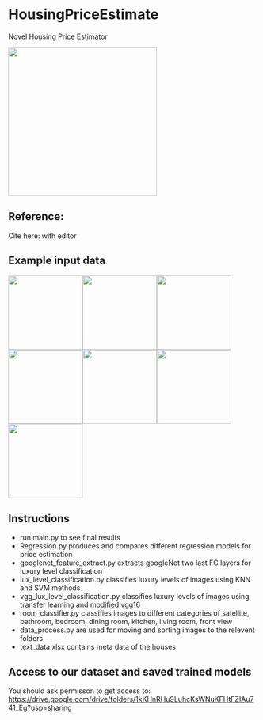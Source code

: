 # HousingPriceEstimate
Novel Housing Price Estimator 

<img src="https://user-images.githubusercontent.com/73147643/147277252-0a22b542-588c-4cee-bb75-1ebbc9d6f8b7.jpg" height="300" />

## Reference:
Cite here: with editor 

## Example input data

<img src="https://user-images.githubusercontent.com/73147643/147276357-43d9e8ba-d956-4531-b3ac-385429826443.jpg" height="150" /><img src="https://user-images.githubusercontent.com/73147643/147276358-34cf86bb-d42c-446e-844e-6ef479df556f.jpg" height="150" /><img src="https://user-images.githubusercontent.com/73147643/147276359-fdba0382-0804-4fb7-b458-9354cf3981d1.jpg" height="150" /><img src="https://user-images.githubusercontent.com/73147643/147276360-40938c47-c751-413b-8238-f37fdcbf8b5c.jpg" height="150" /><img src="https://user-images.githubusercontent.com/73147643/147276361-32fe0fc2-f0ff-4b3e-b895-415081440d7f.jpg" height="150" /><img src="https://user-images.githubusercontent.com/73147643/147276362-c73a4b7a-82a2-4b03-b998-1dad44ec9584.jpg" height="150" /><img src="https://user-images.githubusercontent.com/73147643/147276363-177ac0d5-c274-44c4-a8fa-c80ab7d9dbe9.jpg" height="150" />

## Instructions
- run main.py to see final results
- Regression.py produces and compares different regression models for price estimation
- googlenet_feature_extract.py extracts googleNet two last FC layers for luxury level classification
- lux_level_classification.py classifies luxury levels of images using KNN and SVM methods
- vgg_lux_level_classification.py classifies luxury levels of images using transfer learning and modified vgg16  
- room_classifier.py classifies images to different categories of satellite, bathroom, bedroom, dining room, kitchen, living room, front view
- data_process.py are used for moving and sorting images to the relevent folders 
- text_data.xlsx contains meta data of the houses


## Access to our dataset and saved trained models
You should ask permisson to get access to:
https://drive.google.com/drive/folders/1kKHnRHu9LuhcKsWNuKFHtFZIAu741_Eg?usp=sharing
